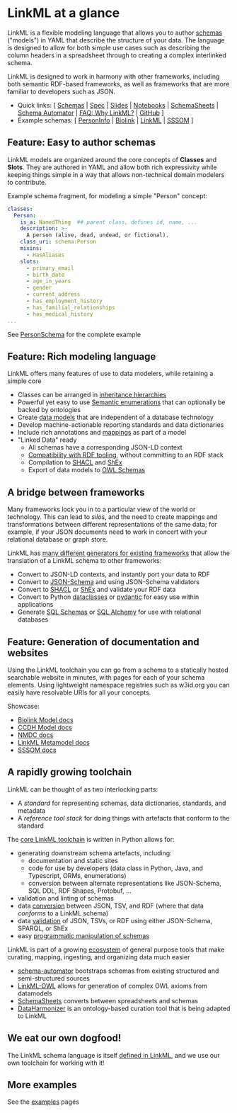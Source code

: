 # LinkML at a glance

LinkML is a flexible modeling language that allows you to author
[schemas](https://w3id.org/linkml/SchemaDefinition) ("models") in YAML that describe the structure of your
data. The language is designed to allow for both simple use cases such
as describing the column headers in a spreadsheet through to creating
a complex interlinked schema.

LinkML is designed to work in harmony with other frameworks, including
both semantic RDF-based frameworks, as well as frameworks that are more familiar
to developers such as JSON.

- Quick links: [ 
    [Schemas](../schemas) | 
    [Spec](../specifications/linkml-spec.md) |
    [Slides](https://www.slideshare.net/cmungall/linkml-intro-july-2022pptx) |
    [Notebooks](https://github.com/linkml/linkml/blob/main/notebooks) |
    [SchemaSheets](https://linkml.io/schemasheets/) |
    [Schema Automator](https://linkml.io/schema-automator/) |
    [FAQ: Why LinkML?](../faq/why-linkml.md) |
    [GitHub](https://github.com/linkml/linkml/)
  ]
- Example schemas: [ 
  [PersonInfo](https://github.com/linkml/linkml/blob/main/examples/PersonSchema/personinfo.yaml) |
  [Biolink](https://github.com/biolink/biolink-model/blob/master/biolink-model.yaml) | 
  [LinkML](https://github.com/linkml/linkml-model/blob/main/linkml_model/model/schema/meta.yaml) |
  [SSSOM](https://github.com/mapping-commons/sssom/blob/master/src/sssom_schema/schema/sssom_schema.yaml)
  ]

## Feature: Easy to author schemas

LinkML models are organized around the core concepts of **Classes**
and **Slots**. They are authored in YAML and allow both rich
expressivity while keeping things simple in a way that allows
non-technical domain modelers to contribute.

Example schema fragment, for modeling a simple "Person" concept:

```yaml
classes:
  Person:
    is_a: NamedThing  ## parent class, defines id, name, ...
    description: >-
      A person (alive, dead, undead, or fictional).
    class_uri: schema:Person
    mixins:
      - HasAliases
    slots:
      - primary_email
      - birth_date
      - age_in_years
      - gender
      - current_address
      - has_employment_history
      - has_familial_relationships
      - has_medical_history
...
```

See [PersonSchema](https://github.com/linkml/linkml/tree/main/examples/PersonSchema) for the complete example

## Feature: Rich modeling language

LinkML offers many features of use to data modelers, while retaining a simple core

- Classes can be arranged in [inheritance hierarchies](../schemas/inheritance.md)
- Powerful yet easy to use [Semantic enumerations](../schemas/enums.md) that can optionally be backed by ontologies
- Create [data models](../schemas/) that are independent of a database technology
- Develop machine-actionable reporting standards and data dictionaries 
- Include rich annotations and [mappings](../schemas/uris-and-mappings.md) as part of a model
- "Linked Data" ready
   - All schemas have a corresponding JSON-LD context
   - [Compatibility with RDF tooling](../data/rdf), without committing to an RDF stack
   - Compilation to [SHACL](../generators/shacl) and [ShEx](../generators/shex)
   - Export of data models to [OWL Schemas](../generators/owl)
  
## A bridge between frameworks

Many frameworks lock you in to a particular view of the world or
technology. This can lead to *silos*, and the need to create mappings
and transformations between different representations of the same
data; for example, if your JSON documents need to work in concert with
your relational database or graph store.

LinkML has [many different generators for existing
frameworks](../generators/index) that allow the translation of a LinkML
schema to other frameworks:

- Convert to JSON-LD contexts, and instantly port your data to RDF
- Convert to [JSON-Schema](../generators/json-schema) and using JSON-Schema validators
- Convert to [SHACL](../generators/shac) or [ShEx](../generators/shex) and validate your RDF data
- Convert to Python [dataclasses](../generators/python) or  [pydantic](../generators/pydantic) for easy use within applications
- Generate [SQL Schemas](../generators/sqltable) or  [SQL Alchemy](../generators/sqlalchemy) for use with relational databases


## Feature: Generation of documentation and websites

Using the LinkML toolchain you can go from a schema to a statically
hosted searchable website in minutes, with pages for each of your
schema elements. Using lightweight namespace registries such as
w3id.org you can easily have resolvable URIs for all your concepts.

Showcase:

* [Biolink Model docs](https://biolink.github.io/biolink-model/)
* [CCDH Model docs](https://cancerdhc.github.io/ccdhmodel)
* [NMDC docs](https://microbiomedata.github.io/nmdc-schema/)
* [LinkML Metamodel docs](https://w3id.org/linkml/)
* [SSSOM docs](https://w3id.org/sssom/)

## A rapidly growing toolchain

LinkML can be thought of as two interlocking parts:

- A *standard* for representing schemas, data dictionaries, standards, and metadata
- A *reference tool stack* for doing things with artefacts that conform to the standard

The [core LinkML toolchain](https://github.com/linkml/linkml) is written in Python allows for:

- generating downstream schema artefacts, including:
    - documentation and static sites
    - code for use by developers (data class in Python, Java, and Typescript, ORMs, enumerations)
    - conversion between alternate representations like JSON-Schema, SQL DDL, RDF Shapes, Protobuf, ...
- validation and linting of schemas
- data [conversion](../data/conversion) between JSON, TSV, and RDF (where that data *conforms* to a LinkML schema)
- data [validation](../data/validating-data) of JSON, TSVs, or RDF using either JSON-Schema, SPARQL, or ShEx
- easy [programmatic manipulation of schemas](../developers/manipulating-schemas)


LinkML is part of a growing [ecosystem](../ecosystem) of general purpose tools that make curating, mapping, ingesting, and organizing data much easier

- [schema-automator](https://github.com/linkml/schema-automator) bootstraps schemas from existing structured and semi-structured sources
- [LinkML-OWL](https://github.com/linkml/linkml-owl) allows for generation of complex OWL axioms from datamodels
- [SchemaSheets](https://linkml.io/schemasheets/) converts between spreadsheets and schemas
- [DataHarmonizer](https://github.com/Public-Health-Bioinformatics/DataHarmonizer) is an ontology-based curation tool that is being adapted to LinkML

## We eat our own dogfood!

The LinkML schema language is itself [defined in LinkML](https://github.com/linkml/linkml-model/blob/main/linkml_model/model/schema/meta.yaml), and we use our own toolchain for working with it!

## More examples

See the [examples](../examples) pages

